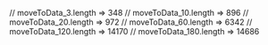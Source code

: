 // moveToData_3.length => 348
// moveToData_10.length => 896
// moveToData_20.length => 972
// moveToData_60.length => 6342
// moveToData_120.length => 14170
// moveToData_180.length => 14686